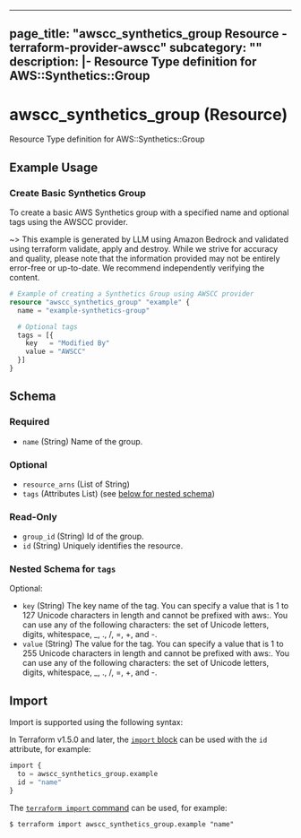 
---
page_title: "awscc_synthetics_group Resource - terraform-provider-awscc"
subcategory: ""
description: |-
  Resource Type definition for AWS::Synthetics::Group
---

# awscc_synthetics_group (Resource)

Resource Type definition for AWS::Synthetics::Group

## Example Usage

### Create Basic Synthetics Group

To create a basic AWS Synthetics group with a specified name and optional tags using the AWSCC provider.

~> This example is generated by LLM using Amazon Bedrock and validated using terraform validate, apply and destroy. While we strive for accuracy and quality, please note that the information provided may not be entirely error-free or up-to-date. We recommend independently verifying the content.

```terraform
# Example of creating a Synthetics Group using AWSCC provider
resource "awscc_synthetics_group" "example" {
  name = "example-synthetics-group"

  # Optional tags
  tags = [{
    key   = "Modified By"
    value = "AWSCC"
  }]
}
```

<!-- schema generated by tfplugindocs -->
## Schema

### Required

- `name` (String) Name of the group.

### Optional

- `resource_arns` (List of String)
- `tags` (Attributes List) (see [below for nested schema](#nestedatt--tags))

### Read-Only

- `group_id` (String) Id of the group.
- `id` (String) Uniquely identifies the resource.

<a id="nestedatt--tags"></a>
### Nested Schema for `tags`

Optional:

- `key` (String) The key name of the tag. You can specify a value that is 1 to 127 Unicode characters in length and cannot be prefixed with aws:. You can use any of the following characters: the set of Unicode letters, digits, whitespace, _, ., /, =, +, and -.
- `value` (String) The value for the tag. You can specify a value that is 1 to 255 Unicode characters in length and cannot be prefixed with aws:. You can use any of the following characters: the set of Unicode letters, digits, whitespace, _, ., /, =, +, and -.

## Import

Import is supported using the following syntax:

In Terraform v1.5.0 and later, the [`import` block](https://developer.hashicorp.com/terraform/language/import) can be used with the `id` attribute, for example:

```terraform
import {
  to = awscc_synthetics_group.example
  id = "name"
}
```

The [`terraform import` command](https://developer.hashicorp.com/terraform/cli/commands/import) can be used, for example:

```shell
$ terraform import awscc_synthetics_group.example "name"
```
